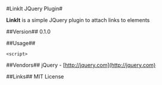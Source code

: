 #LinkIt JQuery Plugin#

**LinkIt** is a simple JQuery plugin to attach links to elements

##Version##
0.1.0

##Usage##

    <script>


##Vendors##
jQuery - [http://jquery.com](http://jquery.com)

##Links##
MIT License
